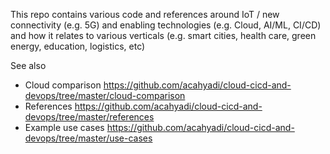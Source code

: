 This repo contains various code and references around IoT / new connectivity (e.g. 5G) and enabling technologies
(e.g. Cloud, AI/ML, CI/CD) and how it relates to various verticals (e.g. smart cities, health care, green energy, education, logistics, etc)

See also
* Cloud comparison https://github.com/acahyadi/cloud-cicd-and-devops/tree/master/cloud-comparison
* References https://github.com/acahyadi/cloud-cicd-and-devops/tree/master/references
* Example use cases https://github.com/acahyadi/cloud-cicd-and-devops/tree/master/use-cases
